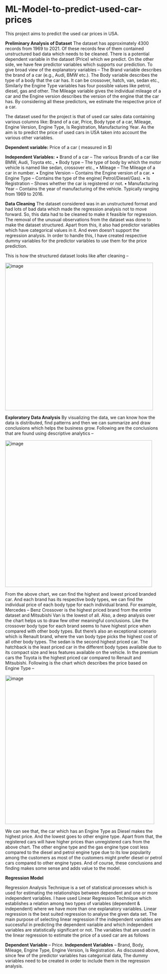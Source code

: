 # ML-Model-to-predict-used-car-prices
This project aims to predict the used car prices in USA. 

**Preliminary Analysis of Dataset**
The dataset has approximately 4300 records from 1969 to 2021. Of these records few of them contained unstructured bad data which needs to be cleaned. There is a potential dependent variable in the dataset (Price) which we predict. On the other side, we have few predictor variables which supports our prediction. To give broad view of the explanatory variables – The Brand variable describes the brand of a car (e.g., Audi, BMW etc.). The Body variable describes the type of a body that the car has. It can be crossover, hatch, van, sedan etc., Similarly the Engine Type variables has four possible values like petrol, diesel, gas and other. The Mileage variable gives the individual mileage of a car and the Engine version describes the version of the engine that the car has. By considering all these predictors, we estimate the respective price of a car.

The dataset used for the project is that of used car sales data containing various columns like: Brand of a car, Price, Body type of a car, Mileage, Engine Version, Engine Type, Is Registration, Manufacturing Year. 
As the aim is to predict the price of used cars in USA taken into account the various other variables.

**Dependent variable:** Price of a car ( measured in $)

**Independent Variables:**
•	Brand of a car – The various Brands of a car like BMW, Audi, Toyota etc.,
•	Body type – The type of body by which the motor vehicle is named like sedan, crossover etc.,
•	Mileage – The Mileage of a car in number.
•	Engine Version – Contains the Engine version of a car.
•	Engine Type – Contains the type of the engine( Petrol/Diesel/Gas).
•	Is Registration – Shows whether the car is registered or not.
•	Manufacturing Year – Contains the year of manufacturing of the vehicle. Typically ranging from 1969 to 2016.

**Data Cleaning**
The dataset considered was in an unstructured format and had lots of bad data which made the regression analysis not to move forward. So, this data had to be cleaned to make it feasible for regression. The removal of the unusual observations from the dataset was done to make the dataset structured.
Apart from this, it also had predictor variables which have categorical values in it. And even doesn’t support the regression analysis. In order to handle this, I have created respective dummy variables for the predictor variables to use them for the price prediction.

This is how the structured dataset looks like after cleaning –

<img width="474" alt="image" src="https://github.com/user-attachments/assets/0ff63778-0e10-484f-b7eb-4cb38eaa43fb">


**Exploratory Data Analysis**
By visualizing the data, we can know how the data is distributed, find patterns and then we can summarize and draw conclusions which helps the business grow.
Following are the conclusions that are found using descriptive analytics –

<img width="471" alt="image" src="https://github.com/user-attachments/assets/a20df607-2d0f-4262-a3c3-71c5e1a8af23">

From the above chart, we can find the highest and lowest priced branded car. And each brand has its respective body types, we can find the individual price of each body type for each individual brand. For example, Mercedes – Benz Crossover is the highest priced brand from the entire dataset and Mitsubishi Van is the lowest of all.
Also, a deep analysis over the chart helps us to draw few other meaningful conclusions. Like the crossover body type for each brand seems to have highest price when compared with other body types. But there’s also an exceptional scenario which is Renault brand, where the van body type picks the highest cost of all other body types. The sedan is the second highest priced car. The hatchback is the least priced car in the different body types available due to its compact size and less features available on the vehicle. In the premium cars the Toyota is the highest priced car compared to Renault and Mitsubishi.
Following is the chart which describes the price based on Engine Type –

<img width="478" alt="image" src="https://github.com/user-attachments/assets/005b5c15-7b03-4460-b29e-05a177fe880c">

We can see that, the car which has an Engine Type as Diesel makes the highest price. And the lowest goes to other engine type. Apart from that, the registered cars will have higher prices than unregistered cars from the above chart. The other engine type and the gas engine type cost less compared to the diesel and petrol engine type due to its low popularity among the customers as most of the customers might prefer diesel or petrol cars compared to other engine types. And of course, these conclusions and finding makes some sense and adds value to the model.

**Regression Model**

Regression Analysis Technique is a set of statistical processes which is used for estimating the relationships between dependent and one or more independent variables. I have used Linear Regression Technique which establishes a relation among two types of variables (dependent & independent) where we have more than one explanatory variables. Linear regression is the best suited regression to analyse the given data set. The main purpose of selecting linear regression if the independent variables are successful in predicting the dependent variable and which independent variables are statistically significant or not. The variables that are used in the linear regression to estimate the price of a used car are as follows

**Dependent Variable** – Price.
**Independent Variables** – Brand, Body, Mileage, Engine Type, Engine Version, Is
Registration.
As discussed above, since few of the predictor variables has categorical data, The dummy variables need to be created in order to include them in the regression analysis.















